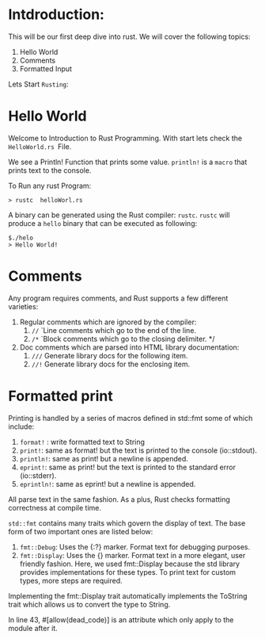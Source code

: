 # Intdroduction:
This will be our first deep dive into rust. We will cover the following topics:

1. Hello World 
2. Comments
3. Formatted Input

Lets Start `Rusting`:

# Hello World

Welcome to Introduction to Rust Programming.
With start lets check the `HelloWorld.rs `File.

We see a Println! Function that prints some value.
`println!` is a `macro` that prints text to the console.

To Run any rust Program:

```
> rustc  helloWorl.rs
```
A binary can be generated using the Rust compiler: `rustc`.
`rustc` will produce a `hello` binary that can be executed as following:
```
$./helo
> Hello World!
```

# Comments

Any program requires comments, and Rust supports a few different varieties:

1. Regular comments which are ignored by the compiler:
   1. `//` `Line comments which go to the end of the line.
   2. `/*` `Block comments which go to the closing delimiter. */
2. Doc comments which are parsed into HTML library documentation:
   1. `///` Generate library docs for the following item.
   2. `//!` Generate library docs for the enclosing item.


# Formatted print
Printing is handled by a series of macros defined in std::fmt some of which include:

1. `format!` : write formatted text to String
2. `print!`: same as format! but the text is printed to the console (io::stdout).
3. `println!`: same as print! but a newline is appended.
4. `eprint!`: same as print! but the text is printed to the standard error (io::stderr).
5. `eprintln!`: same as eprint! but a newline is appended.

All parse text in the same fashion. As a plus, Rust checks formatting correctness at compile time.

`std::fmt` contains many traits which govern the display of text. The base form of two important ones are listed below:

1. `fmt::Debug`: Uses the {:?} marker. Format text for debugging purposes.
2. `fmt::Display`: Uses the {} marker. Format text in a more elegant, user friendly fashion.
Here, we used fmt::Display because the std library provides implementations for these types. To print text for custom types, more steps are required.

Implementing the fmt::Display trait automatically implements the ToString trait which allows us to convert the type to String.

In line 43, #[allow(dead_code)] is an attribute which only apply to the module after it.